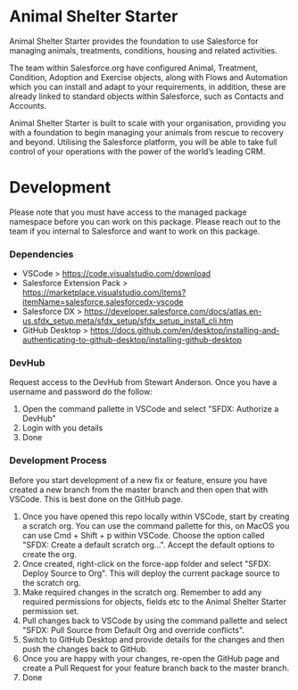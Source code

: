 # Animal Shelter Starter

Animal Shelter Starter provides the foundation to use Salesforce for managing animals, treatments, conditions, housing and related activities.

The team within Salesforce.org have configured Animal, Treatment, Condition, Adoption and Exercise objects, along with Flows and Automation which you can install and adapt to your requirements, in addition, these are already linked to standard objects within Salesforce, such as Contacts and Accounts.

Animal Shelter Starter is built to scale with your organisation, providing you with a foundation to begin managing your animals from rescue to recovery and beyond. Utilising the Salesforce platform, you will be able to take full control of your operations with the power of the world’s leading CRM.

# Development

Please note that you must have access to the managed package namespace before you can work on this package. Please reach out to the team if you internal to Salesforce and want to work on this package.

### Dependencies

- VSCode > https://code.visualstudio.com/download
- Salesforce Extension Pack > https://marketplace.visualstudio.com/items?itemName=salesforce.salesforcedx-vscode
- Salesforce DX > https://developer.salesforce.com/docs/atlas.en-us.sfdx_setup.meta/sfdx_setup/sfdx_setup_install_cli.htm
- GitHub Desktop > https://docs.github.com/en/desktop/installing-and-authenticating-to-github-desktop/installing-github-desktop

### DevHub

Request access to the DevHub from Stewart Anderson. Once you have a username and password do the follow:

1. Open the command pallette in VSCode and select "SFDX: Authorize a DevHub"
2. Login with you details
3. Done

### Development Process

Before you start development of a new fix or feature, ensure you have created a new branch from the master branch and then open that with VSCode. This is best done on the GitHub page.

1. Once you have opened this repo locally within VSCode, start by creating a scratch org. You can use the command pallette for this, on MacOS you can use Cmd + Shift + p within VSCode. Choose the option called "SFDX: Create a default scratch org...". Accept the default options to create the org.
2. Once created, right-click on the force-app folder and select "SFDX: Deploy Source to Org". This will deploy the current package source to the scratch org.
3. Make required changes in the scratch org. Remember to add any required permissions for objects, fields etc to the Animal Shelter Starter permission set.
4. Pull changes back to VSCode by using the command pallette and select "SFDX: Pull Source from Default Org and override conflicts".
5. Switch to GitHub Desktop and provide details for the changes and then push the changes back to GitHub.
6. Once you are happy with your changes, re-open the GitHub page and create a Pull Request for your feature branch back to the master branch.
7. Done
